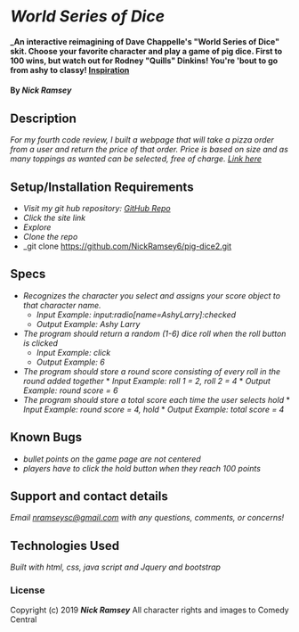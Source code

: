 # _World Series of Dice_

#### _An interactive reimagining of Dave Chappelle's "World Series of Dice" skit. Choose your favorite character and play a game of pig dice. First to 100 wins, but watch out for Rodney "Quills" Dinkins! You're 'bout to go from ashy to classy! <a href="https://www.youtube.com/watch?v=kB5XXn0eKow">Inspiration</a>

#### By _**Nick Ramsey**_

## Description

_For my fourth code review, I built a webpage that will take a pizza order from a user and return the price of that order. Price is based on size and as many toppings as wanted can be selected, free of charge. <a href="https://nickramsey6.github.io/pizza-order/">Link here</a>_

## Setup/Installation Requirements

* _Visit my git hub repository: <a href="https://github.com/NickRamsey6/pig-dice2">GitHub Repo</a>_
* _Click the site link_
* _Explore_
* _Clone the repo_
* _git clone https://github.com/NickRamsey6/pig-dice2.git

## Specs

* _Recognizes the character you select and assigns your score object to that character name._
    * _Input Example: input:radio[name=AshyLarry]:checked_
    * _Output Example: Ashy Larry_
* _The program should return a random (1-6) dice roll when the roll button is clicked_
    * _Input Example: click_
    * _Output Example: 6_
* _The program should store a round score consisting of every roll in the round added together_
        * _Input Example: roll 1 = 2, roll 2 = 4_
        * _Output Example: round score = 6_
* _The program should store a total score each time the user selects hold_
        * _Input Example: round score = 4, hold_
        * _Output Example: total score = 4_        

## Known Bugs

* _bullet points on the game page are not centered_
* _players have to click the hold button when they reach 100 points_

## Support and contact details

_Email nramseysc@gmail.com with any questions, comments, or concerns!_

## Technologies Used

_Built with html, css, java script and Jquery and bootstrap_

### License

Copyright (c) 2019 **_Nick Ramsey_**
All character rights and images to Comedy Central
